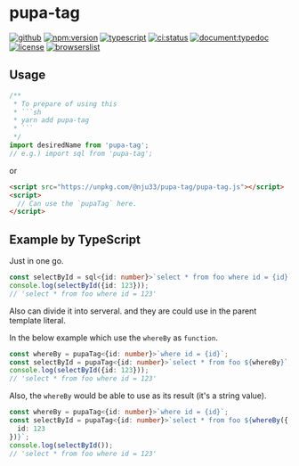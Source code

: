 # pupa-tag

[![github](https://badgen.net/badge//nju33,pupa-tag/000?icon=github&list=1)](https://github.com/nju33/pupa-tag)
[![npm:version](https://badgen.net/npm/v/pupa-tag?icon=npm&label=)](https://www.npmjs.com/package/pupa-tag)
[![typescript](https://badgen.net/badge/lang/typescript/0376c6?icon=npm)](https://www.typescriptlang.org/)
[![ci:status](https://badgen.net/circleci/github/nju33/pupa-tag)](https://circleci.com/gh/nju33/pupa-tag)
[![document:typedoc](https://badgen.net/badge/document/typedoc/9602ff)](https://docs--nju33-pupa-tag.netlify.com/)
[![license](https://badgen.net/npm/license/pupa-tag)](https://github.com/nju33/pupa-tag/blob/master/LICENSE)
[![browserslist](https://badgen.net/badge/browserslist/chrome,edge/ffd539?list=1)](https://browserl.ist/?q=last+1+chrome+version%2C+last+1+edge+version)

## Usage

````ts
/**
 * To prepare of using this
 * ```sh
 * yarn add pupa-tag
 * ```
 */
import desiredName from 'pupa-tag';
// e.g.) import sql from 'pupa-tag';
````

or

```html
<script src="https://unpkg.com/@nju33/pupa-tag/pupa-tag.js"></script>
<script>
  // Can use the `pupaTag` here.
</script>
```

## Example by TypeScript

Just in one go.

```ts
const selectById = sql<{id: number}>`select * from foo where id = {id}`;
console.log(selectById({id: 123}));
// 'select * from foo where id = 123'
```

Also can divide it into serveral. and they are could use in the parent template literal.

In the below example which use the `whereBy` as `function`.

```ts
const whereBy = pupaTag<{id: number}>`where id = {id}`;
const selectById = pupaTag<{id: number}>`select * from foo ${whereBy}`;
console.log(selectById({id: 123}));
// 'select * from foo where id = 123'
```

Also, the `whereBy` would be able to use as its result (it's a string value).

```ts
const whereBy = pupaTag<{id: number}>`where id = {id}`;
const selectById = pupaTag<{id: number}>`select * from foo ${whereBy({
  id: 123
})}`;
console.log(selectById());
// 'select * from foo where id = 123'
```
